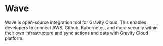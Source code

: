 # Wave

Wave is open-source integration tool for Gravity Cloud. This enables developers to connect AWS, Github, Kubernetes, and more securily within their own infrastructure and sync actions and data with Gravity Cloud platform.
